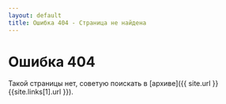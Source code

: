 ```yaml
---
layout: default
title: Ошибка 404 - Страница не найдена
---
```


# Ошибка 404

Такой страницы нет, советую поискать в [архиве]({{ site.url }}{{site.links[1].url }}).